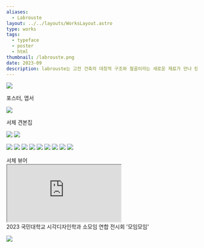 ```yaml
---
aliases:
  - Labrouste
layout: ../../layouts/WorksLayout.astro
type: works
tags:
  - typeface
  - poster
  - html
thumbnail: /labrouste.png
date: 2023-09
description: labrouste는 고전 건축의 대칭적 구조와 철골이라는 새로운 재료가 만나 탄생한 19세기의 건축물들을 모티브로 만들어진 세벌식 조합형 서체입니다. 건축물의 부품을 주조하듯이 낱자를 그리고, 건축물을 짓듯이 글자를 조립하였습니다.
---
```

![](../../assets/labrouste_2.gif)

<figcaption>포스터, 엽서</figcaption>

![](../../assets/labrouste_1.png)

<figcaption>서체 견본집</figcaption>

![](../../assets/labrouste_4.png)
![](../../assets/labrouste_5.png)

![](../../assets/labrouste_6.png)
![](../../assets/labrouste_7.png)
![](../../assets/labrouste_8.png)
![](../../assets/labrouste_9.png)
![](../../assets/labrouste_10.png)
![](../../assets/labrouste_11.png)
![](../../assets/labrouste_12.png)
![](../../assets/labrouste_13.png)
![](../../assets/labrouste_14.png)


<figcaption>서체 뷰어</figcaption>

<iframe src="https://solm0.github.io/labrouste/"></iframe>

<figcaption>2023 국민대학교 시각디자인학과 소모임 연합 전시회 '모임모임'</figcaption>

![](../../assets/labrouste_3.png)